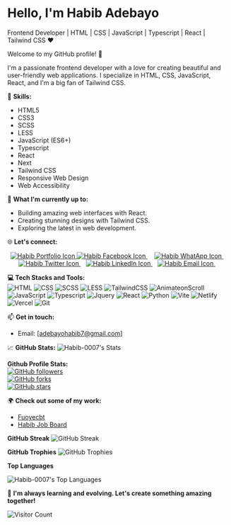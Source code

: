 # Hello, I'm Habib Adebayo

Frontend Developer | HTML | CSS | JavaScript | Typescript | React | Tailwind CSS ❤️

Welcome to my GitHub profile! 🌟

I'm a passionate frontend developer with a love for creating beautiful and user-friendly web applications. I specialize in HTML, CSS, JavaScript, React, and I'm a big fan of Tailwind CSS.

🔧 **Skills:**
- HTML5
- CSS3
- SCSS
- LESS
- JavaScript (ES6+)
- Typescript 
- React
- Next 
- Tailwind CSS
- Responsive Web Design
- Web Accessibility

🚀 **What I'm currently up to:**
- Building amazing web interfaces with React.
- Creating stunning designs with Tailwind CSS.
- Exploring the latest in web development.

🌐 **Let's connect:**
<p align='center'>
<a href="https://habibadebayo.vercel.app/">
<img src"https://img.shields.io/badge/Personal Portfolio%20-%23007ACC?&style=for-the-badge&logo=Personal+Portfolio&logoColor=white"
alt="Habib Portfolio Icon" />
</a>
<a href="https://habibadebayo.vercel.app/"> 
 <img src="https://img.shields.io/badge/Facebook-1877F2?style=for-the-badge&logo=facebook&logoColor=white" alt="Habib Facebook Icon" />
</a> &nbsp; &nbsp;
 <a href="https://wa.me/+2349019166356?text=Hello+Habib"> <img
 src="https://img.shields.io/badge/WHATSAPP-%2325D366.svg?style=for-the-badge&logo=whatsapp&logoColor=white"
 alt="Habib WhatApp Icon"
  />
  </a>
&nbsp;&nbsp;
<a href="https://twitter.com/Habib__001/" target="_blank">
  <img
  src="https://img.shields.io/badge/twitter-%231DA1F2.svg?style=for-the-badge&logo=twitter&logoColor=white"
  alt="Habib Twitter Icon"
  />
</a>&nbsp;&nbsp;
<a href="https://www.linkedin.com/in/habib-adebayo-76b00423a/" target="_blank">
  <img
  src="https://img.shields.io/badge/linkedin-%230077B5.svg?style=for-the-badge&logo=linkedin&logoColor=white"
  alt="Habib LinkedIn Icon" />
</a>&nbsp;&nbsp;
<a href="mailto: adebayohabib7@gmail.com" target="_blank">
  <img
  src="https://img.shields.io/badge/email%20me-%23D14836.svg?style=for-the-badge&logo=gmail&logoColor=white"
  alt="Habib Email Icon" />
</a>&nbsp;&nbsp;
</p>

**💻 Tech Stacks and Tools:**
<br />
![HTML](https://img.shields.io/badge/html%20-%23E34F26?&style=for-the-badge&logo=html5&logoColor=white)
![CSS](https://img.shields.io/badge/css%20-%231572B6?&style=for-the-badge&logo=css3&logoColor=white)
![SCSS](https://img.shields.io/badge/SCSS%20-hotpink?&style=for-the-badge&logo=SASS&logoColor=white)
![LESS](https://img.shields.io/badge/less%20-%230769AD?&style=for-the-badge&logo=less&logoColor=white)
![TailwindCSS](https://img.shields.io/badge/tailwindcss%20-%2338B2AC?&style=for-the-badge&logo=tailwind-css&logoColor=white)
![AnimateonScroll](https://img.shields.io/badge/AOS%20-%23007ACC?&style=for-the-badge&logo=AOS&logoColor=white)
![JavaScript](https://img.shields.io/badge/javascript%20-%23323330?&style=for-the-badge&logo=javascript&logoColor=%23F7DF1E)
![Typescript](https://img.shields.io/badge/typescript%20-%23007ACC?&style=for-the-badge&logo=typescript&logoColor=white)
![Jquery](https://img.shields.io/badge/jquery%20-%230769AD?&style=for-the-badge&logo=jquery&logoColor=white)
![React](https://img.shields.io/badge/reactjs%20-%2320232a?&style=for-the-badge&logo=react&logoColor=%2361DAFB)
![Python](https://img.shields.io/badge/python%20-%2320232a?&style=for-the-badge&logo=python&logoColor=%2361DAFB)
![Vite](https://img.shields.io/badge/vite%20-%23646cff?&style=for-the-badge&logo=vite&logoColor=white)
![Netlify](https://img.shields.io/badge/netlify-%230E1E25?&style=for-the-badge&logo=netlify&logoColor=00C7B7)
![Vercel](https://img.shields.io/badge/Vercel-%23000000?style=for-the-badge&logo=vercel)
![Git](https://img.shields.io/badge/git%20-%23F05033?&style=for-the-badge&logo=git&logoColor=white)


📫 **Get in touch:**
- Email: [adebayohabib7@gmail.com]

📈 **GitHub Stats:**
![Habib-0007's Stats](https://github-readme-stats.vercel.app/api?username=Habib-0007&theme=tokyonight&show_icons=true&hide_border=false&count_private=true)

 **Github Profile Stats:**
<br />
[![GitHub
followers](https://img.shields.io/github/followers/Habib-0007?label=Follow&style=social)](https://github.com/Habib-0007)
<br />
[![GitHub
forks](https://img.shields.io/github/forks/Habib-0007/repo?style=social)](https://github.com/Habib-0007/repo)
<br />
[![GitHub
stars](https://img.shields.io/github/stars/Habib-0007/repo?style=social)](https://github.com/Habib-0007/repo)

🌍 **Check out some of my work:**
- [Fuoyecbt](https://fuoyecbt.vercel.app)
- [Habib Job Board](https://habib-job-board.vercel.app)

**GitHub Streak**
![GitHub Streak](https://streak-stats.demolab.com?user=Habib-0007&theme=tokyonight)

**GitHub Trophies**
![GitHub Trophies](https://github-profile-trophy.vercel.app/?username=Habib-0007&theme=tokyonight)

**Top Languages**

 ![Habib-0007's Top Languages](https://github-readme-stats.vercel.app/api/top-langs/?username=Habib-0007&theme=tokyonight&show_icons=true&hide_border=false&layout=compact)

🌱 **I'm always learning and evolving. Let's create something amazing together!**

![Visitor Count](https://profile-counter.glitch.me/Habib-0007/count.svg)


